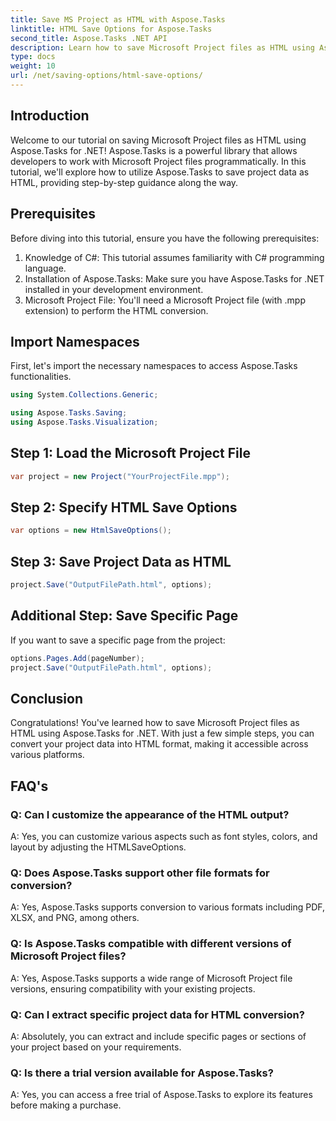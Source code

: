 ```yaml
---
title: Save MS Project as HTML with Aspose.Tasks
linktitle: HTML Save Options for Aspose.Tasks
second_title: Aspose.Tasks .NET API
description: Learn how to save Microsoft Project files as HTML using Aspose.Tasks for .NET. Convert project data effortlessly with our step-by-step guide.
type: docs
weight: 10
url: /net/saving-options/html-save-options/
---
```

## Introduction
Welcome to our tutorial on saving Microsoft Project files as HTML using Aspose.Tasks for .NET! Aspose.Tasks is a powerful library that allows developers to work with Microsoft Project files programmatically. In this tutorial, we'll explore how to utilize Aspose.Tasks to save project data as HTML, providing step-by-step guidance along the way.
## Prerequisites
Before diving into this tutorial, ensure you have the following prerequisites:
1. Knowledge of C#: This tutorial assumes familiarity with C# programming language.
2. Installation of Aspose.Tasks: Make sure you have Aspose.Tasks for .NET installed in your development environment.
3. Microsoft Project File: You'll need a Microsoft Project file (with .mpp extension) to perform the HTML conversion.

## Import Namespaces
First, let's import the necessary namespaces to access Aspose.Tasks functionalities.
```csharp
using System.Collections.Generic;

using Aspose.Tasks.Saving;
using Aspose.Tasks.Visualization;
```

## Step 1: Load the Microsoft Project File
```csharp
var project = new Project("YourProjectFile.mpp");
```
## Step 2: Specify HTML Save Options
```csharp
var options = new HtmlSaveOptions();
```
## Step 3: Save Project Data as HTML
```csharp
project.Save("OutputFilePath.html", options);
```
## Additional Step: Save Specific Page
If you want to save a specific page from the project:
```csharp
options.Pages.Add(pageNumber);
project.Save("OutputFilePath.html", options);
```

## Conclusion
Congratulations! You've learned how to save Microsoft Project files as HTML using Aspose.Tasks for .NET. With just a few simple steps, you can convert your project data into HTML format, making it accessible across various platforms.
## FAQ's
### Q: Can I customize the appearance of the HTML output?
A: Yes, you can customize various aspects such as font styles, colors, and layout by adjusting the HTMLSaveOptions.
### Q: Does Aspose.Tasks support other file formats for conversion?
A: Yes, Aspose.Tasks supports conversion to various formats including PDF, XLSX, and PNG, among others.
### Q: Is Aspose.Tasks compatible with different versions of Microsoft Project files?
A: Yes, Aspose.Tasks supports a wide range of Microsoft Project file versions, ensuring compatibility with your existing projects.
### Q: Can I extract specific project data for HTML conversion?
A: Absolutely, you can extract and include specific pages or sections of your project based on your requirements.
### Q: Is there a trial version available for Aspose.Tasks?
A: Yes, you can access a free trial of Aspose.Tasks to explore its features before making a purchase.
